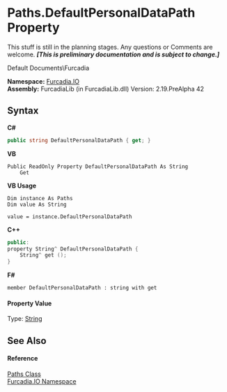 # Paths.DefaultPersonalDataPath Property 
This stuff is still in the planning stages. Any questions or Comments are welcome. _**\[This is preliminary documentation and is subject to change.\]**_

Default Documents\Furcadia

**Namespace:**&nbsp;<a href="N_Furcadia_IO">Furcadia.IO</a><br />**Assembly:**&nbsp;FurcadiaLib (in FurcadiaLib.dll) Version: 2.19.PreAlpha 42

## Syntax

**C#**<br />
``` C#
public string DefaultPersonalDataPath { get; }
```

**VB**<br />
``` VB
Public ReadOnly Property DefaultPersonalDataPath As String
	Get
```

**VB Usage**<br />
``` VB Usage
Dim instance As Paths
Dim value As String

value = instance.DefaultPersonalDataPath

```

**C++**<br />
``` C++
public:
property String^ DefaultPersonalDataPath {
	String^ get ();
}
```

**F#**<br />
``` F#
member DefaultPersonalDataPath : string with get

```


#### Property Value
Type: <a href="http://msdn2.microsoft.com/en-us/library/s1wwdcbf" target="_blank">String</a>

## See Also


#### Reference
<a href="T_Furcadia_IO_Paths">Paths Class</a><br /><a href="N_Furcadia_IO">Furcadia.IO Namespace</a><br />